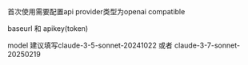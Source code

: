 首次使用需要配置api provider类型为openai compatible

baseurl 和 apikey(token)

model 建议填写claude-3-5-sonnet-20241022 或者 claude-3-7-sonnet-20250219